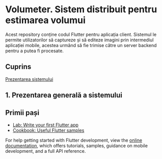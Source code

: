 # Volumeter. Sistem distribuit pentru estimarea volumui
Acest repository conține codul Flutter pentru aplicația client. Sistemul 
le permite utilizatorilor să captureze și să editeze imagini prin intermediul aplicației mobile, acestea urmând să fie 
trimise către un server backend pentru a putea fi procesate.

## Cuprins
[Prezentarea sistemului](#1-Prezentarea-generală-a-sistemului)
## 1. Prezentarea generală a sistemului
## Primii pași


- [Lab: Write your first Flutter app](https://docs.flutter.dev/get-started/codelab)
- [Cookbook: Useful Flutter samples](https://docs.flutter.dev/cookbook)

For help getting started with Flutter development, view the
[online documentation](https://docs.flutter.dev/), which offers tutorials,
samples, guidance on mobile development, and a full API reference.
